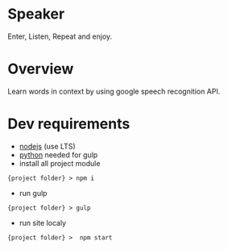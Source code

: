 # Speaker
Enter, Listen, Repeat and enjoy.
# Overview
Learn words in context by using google speech recognition API.

# Dev requirements
- [nodejs](https://nodejs.org/en/) (use LTS)
- [python](https://www.python.org/downloads/) needed for gulp
- install all project module
```
{project folder} > npm i
```
- run gulp
```
{project folder} > gulp
```
- run site localy
```
{project folder} >  npm start
```
